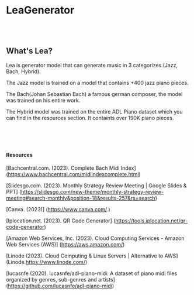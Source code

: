 # LeaGenerator

<br><br>

## What's Lea?
Lea is generator model that can generate music in 3 categorizes (Jazz, Bach, Hybrid).

The Jazz model is trained on a model that contains +400 jazz piano pieces.


The Bach(Johan Sebastian Bach) a famous german composer, the model was trained on his entire work.

The Hybrid model was trained on the entire ADL Piano dataset which you can find in the resources section. It containts over 190K piano pieces.


<br><br><br>


#### Resources
[Bachcentral.com. (2023). Complete Bach Midi Index] (https://www.bachcentral.com/midiindexcomplete.html)

[Slidesgo.com. (2023). Monthly Strategy Review Meeting | Google Slides & PPT] (https://slidesgo.com/new-theme/monthly-strategy-review-meeting#search-monthly&position-18&results-257&rs=search) 

‌[Canva. (2023)] (https://www.canva.com/.)

[Iplocation.net. (2023). QR Code Generator] (https://tools.iplocation.net/qr-code-generator)

[Amazon Web Services, Inc. (2023). Cloud Computing Services - Amazon Web Services (AWS)] (https://aws.amazon.com/)

[Linode (2023). Cloud Computing & Linux Servers | Alternative to AWS] (Linode.https://www.linode.com/)

[lucasnfe (2020). lucasnfe/adl-piano-midi: A dataset of piano midi files organized by genres, sub-genres and artists] (https://github.com/lucasnfe/adl-piano-midi)



